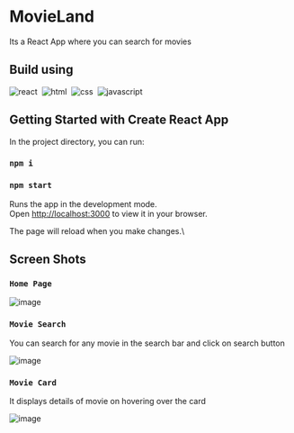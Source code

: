 # MovieLand

Its a React App where you can search for movies

## Build using

![react](https://img.shields.io/badge/React-20232A?style=for-the-badge&logo=react&logoColor=61DAFB)&nbsp;
![html](https://img.shields.io/badge/HTML5-E34F26?style=for-the-badge&logo=html5&logoColor=white)&nbsp;
![css](https://img.shields.io/badge/CSS3-1572B6?style=for-the-badge&logo=css3&logoColor=white)&nbsp;
![javascript](https://img.shields.io/badge/JavaScript-323330?style=for-the-badge&logo=javascript&logoColor=F7DF1E)&nbsp;


## Getting Started with Create React App

In the project directory, you can run:

### `npm i`
### `npm start`

Runs the app in the development mode.\
Open [http://localhost:3000](http://localhost:3000) to view it in your browser.

The page will reload when you make changes.\


## Screen Shots

### ``Home Page``

![image](https://user-images.githubusercontent.com/67750128/158796345-ed2d2db0-7919-41fa-a903-ade3d28aff50.png)

### ``Movie Search``

You can search for any movie in the search bar and click on search button

![image](https://user-images.githubusercontent.com/67750128/158796497-1dbe4f94-db3b-4b75-b909-a06848693705.png)

### `` Movie Card ``

It displays details of movie on hovering over the card

![image](https://user-images.githubusercontent.com/67750128/158796627-958850f7-5687-46ea-95f3-4e6ac3d7db95.png)

